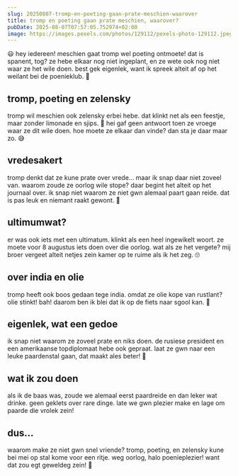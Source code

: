 ```yaml
---
slug: 20250807-tromp-en-poeting-gaan-prate-meschien-waarover
title: tromp en poeting gaan prate meschien, waarover?
pubDate: 2025-08-07T07:57:05.752974+02:00
image: https://images.pexels.com/photos/129112/pexels-photo-129112.jpeg
---
```

😃 hey iedereen! meschien gaat tromp wel poeting ontmoete! dat is spanent, tog? ze hebe elkaar nog niet ingeplant, en ze wete ook nog niet waar ze het wile doen. best gek eigenlek, want ik spreek alteit af op het weilant bei de poenieklub. 🐴

## tromp, poeting en zelensky
tromp wil meschien ook zelensky erbei hebe. dat klinkt net als een feestje, maar zonder limonade en sjips. 🎉 hei gaf geen antwoort toen ze vroege waar ze dit wile doen. hoe moete ze elkaar dan vinde? dan sta je daar maar zo. 😅

## vredesakert
tromp denkt dat ze kune prate over vrede... maar ik snap daar niet zoveel van. waarom zoude ze oorlog wile stope? daar begint het alteit op het journaal over. ik snap niet waarom ze niet gwn alemaal paart gaan reide. dat is pas leuk en niemant raakt gewont. 🐎

## ultimumwat?
er was ook iets met een ultimatum. klinkt als een heel ingewikelt woort. ze moete voor 8 augustus iets doen over die oorlog. wat als ze het vergete? mij broer vergeet alteit netjes zein kamer op te ruime als ik het zeg. 🙄

## over india en olie
tromp heeft ook boos gedaan tege india. omdat ze olie kope van rustlant? olie stinkt! bah! daarom ben ik blei dat ik op de fiets naar sgool kan. 🚴

## eigenlek, wat een gedoe
ik snap niet waarom ze zoveel prate en niks doen. de rusiese president en een amerikaanse topdiplomaat hebe ook gepraat. laat ze gwn naar een leuke paardenstal gaan, dat maakt ales beter! 🏇

## wat ik zou doen
als ik de baas was, zoude we alemaal eerst paardreide en dan leker wat drinke. geen geklets over rare dinge. late we gwn plezier make en lage om paarde die vrolek zein!

## dus...
waarom make ze niet gwn snel vriende? tromp, poeting, en zelensky kune bei mei op stal kome voor een ritje. weg oorlog, halo poenieplezier! want dat zou egt geweldeg zein! 🌈
